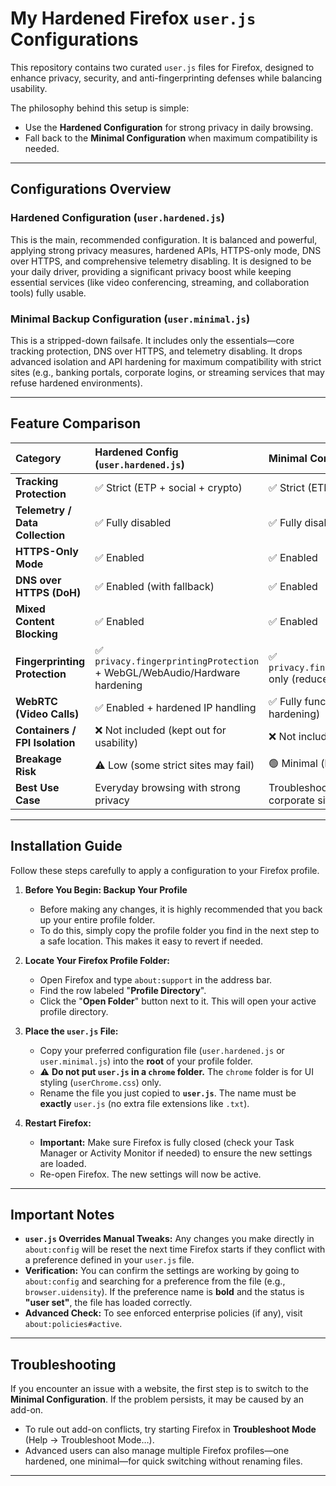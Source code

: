 # My Hardened Firefox `user.js` Configurations

This repository contains two curated `user.js` files for Firefox, designed to enhance privacy, security, and anti-fingerprinting defenses while balancing usability.

The philosophy behind this setup is simple:
* Use the **Hardened Configuration** for strong privacy in daily browsing.
* Fall back to the **Minimal Configuration** when maximum compatibility is needed.

---

## Configurations Overview

### Hardened Configuration (`user.hardened.js`)
This is the main, recommended configuration. It is balanced and powerful, applying strong privacy measures, hardened APIs, HTTPS-only mode, DNS over HTTPS, and comprehensive telemetry disabling. It is designed to be your daily driver, providing a significant privacy boost while keeping essential services (like video conferencing, streaming, and collaboration tools) fully usable.

### Minimal Backup Configuration (`user.minimal.js`)
This is a stripped-down failsafe. It includes only the essentials—core tracking protection, DNS over HTTPS, and telemetry disabling. It drops advanced isolation and API hardening for maximum compatibility with strict sites (e.g., banking portals, corporate logins, or streaming services that may refuse hardened environments).

---

## Feature Comparison

| Category | Hardened Config (`user.hardened.js`) | Minimal Config (`user.minimal.js`) |
| :--- | :--- | :--- |
| **Tracking Protection** | ✅ Strict (ETP + social + crypto) | ✅ Strict (ETP + social + crypto) |
| **Telemetry / Data Collection** | ✅ Fully disabled | ✅ Fully disabled |
| **HTTPS-Only Mode** | ✅ Enabled | ✅ Enabled |
| **DNS over HTTPS (DoH)** | ✅ Enabled (with fallback) | ✅ Enabled |
| **Mixed Content Blocking** | ✅ Enabled | ✅ Enabled |
| **Fingerprinting Protection** | ✅ `privacy.fingerprintingProtection` + WebGL/WebAudio/Hardware hardening | ✅ `privacy.fingerprintingProtection` only (reduced breakage) |
| **WebRTC (Video Calls)** | ✅ Enabled + hardened IP handling | ✅ Fully functional (no extra hardening) |
| **Containers / FPI Isolation** | ❌ Not included (kept out for usability) | ❌ Not included |
| **Breakage Risk** | ⚠️ Low (some strict sites may fail) | 🟢 Minimal (highest compatibility) |
| **Best Use Case** | Everyday browsing with strong privacy | Troubleshooting, banking, corporate sites |

---

## Installation Guide

Follow these steps carefully to apply a configuration to your Firefox profile.

1. **Before You Begin: Backup Your Profile**  
   * Before making any changes, it is highly recommended that you back up your entire profile folder.  
   * To do this, simply copy the profile folder you find in the next step to a safe location. This makes it easy to revert if needed.  

2. **Locate Your Firefox Profile Folder:**  
   * Open Firefox and type `about:support` in the address bar.  
   * Find the row labeled "**Profile Directory**".  
   * Click the "**Open Folder**" button next to it. This will open your active profile directory.  

3. **Place the `user.js` File:**  
   * Copy your preferred configuration file (`user.hardened.js` or `user.minimal.js`) into the **root** of your profile folder.  
   * ⚠️ **Do not put `user.js` in a `chrome` folder.** The `chrome` folder is for UI styling (`userChrome.css`) only.  
   * Rename the file you just copied to **`user.js`**. The name must be **exactly** `user.js` (no extra file extensions like `.txt`).  

4. **Restart Firefox:**  
   * **Important:** Make sure Firefox is fully closed (check your Task Manager or Activity Monitor if needed) to ensure the new settings are loaded.  
   * Re-open Firefox. The new settings will now be active.  

---

## Important Notes

* **`user.js` Overrides Manual Tweaks:** Any changes you make directly in `about:config` will be reset the next time Firefox starts if they conflict with a preference defined in your `user.js` file.  
* **Verification:** You can confirm the settings are working by going to `about:config` and searching for a preference from the file (e.g., `browser.uidensity`). If the preference name is **bold** and the status is **"user set"**, the file has loaded correctly.  
* **Advanced Check:** To see enforced enterprise policies (if any), visit `about:policies#active`.  

---

## Troubleshooting

If you encounter an issue with a website, the first step is to switch to the **Minimal Configuration**. If the problem persists, it may be caused by an add-on.

* To rule out add-on conflicts, try starting Firefox in **Troubleshoot Mode** (Help → Troubleshoot Mode…).  
* Advanced users can also manage multiple Firefox profiles—one hardened, one minimal—for quick switching without renaming files.  

---
